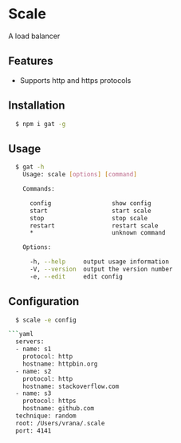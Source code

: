 # Scale
A load balancer

## Features
* Supports http and https protocols

## Installation
```sh
  $ npm i gat -g
```

## Usage
```sh
  $ gat -h
    Usage: scale [options] [command]

    Commands:

      config                 show config
      start                  start scale
      stop                   stop scale
      restart                restart scale
      *                      unknown command

    Options:

      -h, --help     output usage information
      -V, --version  output the version number
      -e, --edit     edit config
```

## Configuration
```sh
  $ scale -e config

```yaml
  servers:
  - name: s1
    protocol: http
    hostname: httpbin.org
  - name: s2
    protocol: http
    hostname: stackoverflow.com
  - name: s3
    protocol: https
    hostname: github.com
  technique: random
  root: /Users/vrana/.scale
  port: 4141
```